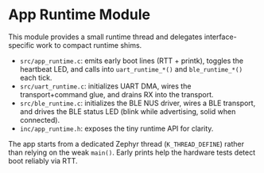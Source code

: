 # App Runtime Module

This module provides a small runtime thread and delegates interface-specific work to compact runtime shims.

- `src/app_runtime.c`: emits early boot lines (RTT + printk), toggles the heartbeat LED, and calls into `uart_runtime_*()` and `ble_runtime_*()` each tick.
- `src/uart_runtime.c`: initializes UART DMA, wires the transport+command glue, and drains RX into the transport.
- `src/ble_runtime.c`: initializes the BLE NUS driver, wires a BLE transport, and drives the BLE status LED (blink while advertising, solid when connected).
- `inc/app_runtime.h`: exposes the tiny runtime API for clarity.

The app starts from a dedicated Zephyr thread (`K_THREAD_DEFINE`) rather than relying on the weak `main()`. Early prints help the hardware tests detect boot reliably via RTT.
